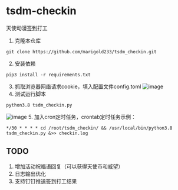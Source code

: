 # tsdm-checkin
天使动漫签到打工
1. 克隆本仓库
```shell
git clone https://github.com/marigold233/tsdm_checkin.git
```
2. 安装依赖
```shell
pip3 install -r requirements.txt
```
3. 抓取浏览器网络请求cookie，填入配置文件config.toml
![image](https://user-images.githubusercontent.com/62014410/155866120-d9dc424c-6472-45f5-b1e4-61d35ba4cd18.png)
4. 测试运行脚本
```shell
python3.8 tsdm_checkin.py
```
![image](https://user-images.githubusercontent.com/62014410/147519880-69da9863-4007-440d-933f-266c8aed64db.png)
5. 加入cron定时任务，crontab定时任务示例：
```
*/30 * * * * cd /root/tsdm_checkin/ && /usr/local/bin/python3.8 tsdm_checkin.py &>> checkin.log
```

## TODO
1. 增加活动祝福语回复（可以获得天使币和威望）
2. 日志输出优化
3. 支持钉钉推送签到打工结果
